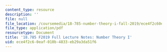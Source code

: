 ```yaml
---
content_type: resource
description: ''
file: null
file_location: /coursemedia/18-785-number-theory-i-fall-2019/ece4f2c60eaf010b4833eb29a3da51f6_MIT18_785F19_full_notes.pdf
file_type: application/pdf
resourcetype: Document
title: '18.785 F2019 Full Lecture Notes: Number Theory I'
uid: ece4f2c6-0eaf-010b-4833-eb29a3da51f6
---
```

